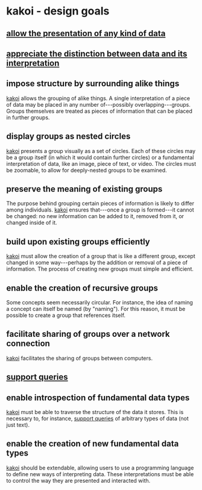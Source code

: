# kakoi - design goals #

## [allow the presentation of any kind of data](any-data.html) ##

## [appreciate the distinction between data and its interpretation](data-versus-interpretation.html) ##

## impose structure by surrounding alike things ##

[kakoi](kakoi.html) allows the grouping of alike things. A single interpretation
of a piece of data may be placed in any number of---possibly
overlapping---groups. Groups themselves are treated as pieces of information
that can be placed in further groups.

## display groups as nested circles ##

[kakoi](kakoi.html) presents a group visually as a set of circles. Each of these
circles may be a group itself (in which it would contain further circles) or a
fundamental interpretation of data, like an image, piece of text, or video. The
circles must be zoomable, to allow for deeply-nested groups to be examined.

## preserve the meaning of existing groups ##

The purpose behind grouping certain pieces of information is likely to differ
among individuals. [kakoi](kakoi.html) ensures that---once a group is
formed---it cannot be changed: no new information can be added to it, removed
from it, or changed inside of it.

## build upon existing groups efficiently ##

[kakoi](kakoi.html) must allow the creation of a group that is like a different
group, except changed in some way---perhaps by the addition or removal of a
piece of information. The process of creating new groups must simple and
efficient.

## enable the creation of recursive groups ##

Some concepts seem necessarily circular. For instance, the idea of naming a
concept can itself be named (by "naming"). For this reason, it must be possible
to create a group that references itself.

## facilitate sharing of groups over a network connection ##

[kakoi](kakoi.html) facilitates the sharing of groups between computers.

## [support queries](support-queries.html) ##

## enable introspection of fundamental data types ##

[kakoi](kakoi.html) must be able to traverse the structure of the data it
stores. This is necessary to, for instance, [support queries](#support-queries)
of arbitrary types of data (not just text).

## enable the creation of new fundamental data types ##

[kakoi](kakoi.html) should be extendable, allowing users to use a programming
language to define new ways of interpreting data. These interpretations must be
able to control the way they are presented and interacted with.

